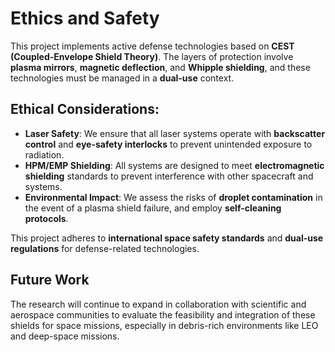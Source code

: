 
# Ethics and Safety

This project implements active defense technologies based on **CEST (Coupled-Envelope Shield Theory)**. The layers of protection involve **plasma mirrors**, **magnetic deflection**, and **Whipple shielding**, and these technologies must be managed in a **dual-use** context.

## Ethical Considerations:
- **Laser Safety**: We ensure that all laser systems operate with **backscatter control** and **eye-safety interlocks** to prevent unintended exposure to radiation.
- **HPM/EMP Shielding**: All systems are designed to meet **electromagnetic shielding** standards to prevent interference with other spacecraft and systems.
- **Environmental Impact**: We assess the risks of **droplet contamination** in the event of a plasma shield failure, and employ **self-cleaning protocols**.

This project adheres to **international space safety standards** and **dual-use regulations** for defense-related technologies.

## Future Work

The research will continue to expand in collaboration with scientific and aerospace communities to evaluate the feasibility and integration of these shields for space missions, especially in debris-rich environments like LEO and deep-space missions.

